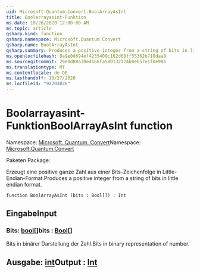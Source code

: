 ```yaml
---
uid: Microsoft.Quantum.Convert.BoolArrayAsInt
title: Boolarrayasint-Funktion
ms.date: 10/26/2020 12:00:00 AM
ms.topic: article
qsharp.kind: function
qsharp.namespace: Microsoft.Quantum.Convert
qsharp.name: BoolArrayAsInt
qsharp.summary: Produces a positive integer from a string of bits in little endian format.
ms.openlocfilehash: 0a9e0d694ef4235400c162d68ff55362b710daa8
ms.sourcegitcommit: 29e0d88a30e4166fa580132124b0eb57e1f0e986
ms.translationtype: MT
ms.contentlocale: de-DE
ms.lasthandoff: 10/27/2020
ms.locfileid: "92703026"
---
```

# <a name="boolarrayasint-function"></a><span data-ttu-id="dae20-102">Boolarrayasint-Funktion</span><span class="sxs-lookup"><span data-stu-id="dae20-102">BoolArrayAsInt function</span></span>

<span data-ttu-id="dae20-103">Namespace: [Microsoft. Quantum. Convert](xref:Microsoft.Quantum.Convert)</span><span class="sxs-lookup"><span data-stu-id="dae20-103">Namespace: [Microsoft.Quantum.Convert](xref:Microsoft.Quantum.Convert)</span></span>

<span data-ttu-id="dae20-104">Paketen [](https://nuget.org/packages/)</span><span class="sxs-lookup"><span data-stu-id="dae20-104">Package: [](https://nuget.org/packages/)</span></span>


<span data-ttu-id="dae20-105">Erzeugt eine positive ganze Zahl aus einer Bits-Zeichenfolge in Little-Endian-Format.</span><span class="sxs-lookup"><span data-stu-id="dae20-105">Produces a positive integer from a string of bits in little endian format.</span></span>

```qsharp
function BoolArrayAsInt (bits : Bool[]) : Int
```


## <a name="input"></a><span data-ttu-id="dae20-106">Eingabe</span><span class="sxs-lookup"><span data-stu-id="dae20-106">Input</span></span>

### <a name="bits--bool"></a><span data-ttu-id="dae20-107">Bits: [bool](xref:microsoft.quantum.lang-ref.bool)[]</span><span class="sxs-lookup"><span data-stu-id="dae20-107">bits : [Bool](xref:microsoft.quantum.lang-ref.bool)[]</span></span>

<span data-ttu-id="dae20-108">Bits in binärer Darstellung der Zahl.</span><span class="sxs-lookup"><span data-stu-id="dae20-108">Bits in binary representation of number.</span></span>



## <a name="output--int"></a><span data-ttu-id="dae20-109">Ausgabe: [int](xref:microsoft.quantum.lang-ref.int)</span><span class="sxs-lookup"><span data-stu-id="dae20-109">Output : [Int](xref:microsoft.quantum.lang-ref.int)</span></span>

